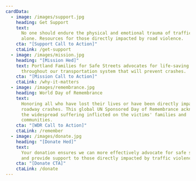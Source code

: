```yaml
---
cardData:
  - image: /images/support.jpg
    heading: Get Support
    text:
      No one should endure the physical and emotional trauma of traffic violence
      alone. Resources for those directly impacted by road violence.
    cta: "[Support Call to Action]"
    ctaLink: /get-support
  - image: /images/mission.jpg
    heading: "[Mission Hed]"
    text: Portland Families for Safe Streets advocates for life-saving changes
      throughout our transportation system that will prevent crashes.
    cta: "[Mission Call to Action]"
    ctaLink: /why-it-matters
  - image: /images/remembrance.jpg
    heading: World Day of Remembrance
    text:
      Honoring all who have lost their lives or have been directly impacted by
      roadway crashes. This global UN Sponsored Day of Remembrance acknowledges
      the widespread suffering inflicted on the victims' families and
      communities.
    cta: "[WDR Call to Action]"
    ctaLink: /remember
  - image: /images/donate.jpg
    heading: "[Donate Hed]"
    text:
      Your donation ensures we can more effectively advocate for safe streets
      and provide support to those directly impacted by traffic violence.
    cta: "[Donate CTA]"
    ctaLink: /donate
---
```

